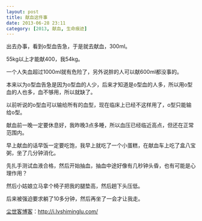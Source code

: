 ```yaml
---
layout: post
title: 献血这件事
date: 2013-06-28 23:11
category: [2013, 献血, 生命痕迹]
---
```

出去办事，看到o型血告急，于是就去献血，300ml。

55kg以上才能献400，我54kg。

一个人失血超过1000ml就有危险了，另外说胖的人可以献600ml都没事的。

本来以为o型血告急是因为o型血的人少，后来才知道是o型血的人多，所以用o型血的人也多，血不够用，所以就缺了。

以前听说的o型血可以输给所有的血型，现在临床上已经不这样用了，o型只能输给o型。

献血前一晚一定要休息好，我昨晚3点多睡，所以血压已经临近高点，但还在正常范围内。

早上献血的话早饭一定要吃饱，我早上就吃了一个小蛋糕，在献血车上吃了盒八宝粥，坐了几分钟消化。

先扎手测试血液合格，然后开始抽血，抽血中途好像有几秒钟头昏，也有可能是心理作用？

然后小姑娘立马拿个椅子把我的腿垫高，然后趟下头压低。

后来被强迫要求躺了10多分钟，然后再坐了一会才让我走。

<a href="http://i.lvshiminglu.com/">尘世客博客</a>：<a href="http://i.lvshiminglu.com/">http://i.lvshiminglu.com/</a>

